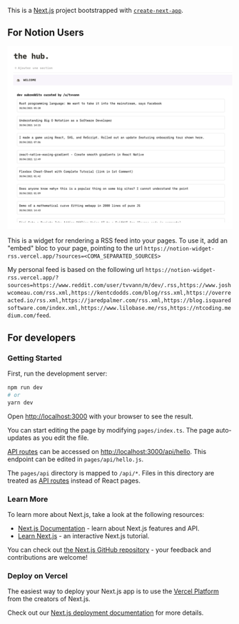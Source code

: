 This is a [Next.js](https://nextjs.org/) project bootstrapped with [`create-next-app`](https://github.com/vercel/next.js/tree/canary/packages/create-next-app).

## For Notion Users

![screenshot](./doc/example.png)

This is a widget for rendering a RSS feed into your pages. To use it, add an "embed" bloc to your page, pointing
to the url `https://notion-widget-rss.vercel.app/?sources=<COMA_SEPARATED_SOURCES>`

My personal feed is based on the following url `https://notion-widget-rss.vercel.app/?sources=https://www.reddit.com/user/tvvann/m/dev/.rss,https://www.joshwcomeau.com/rss.xml,https://kentcdodds.com/blog/rss.xml,https://overreacted.io/rss.xml,https://jaredpalmer.com/rss.xml,https://blog.isquaredsoftware.com/index.xml,https://www.lilobase.me/rss,https://ntcoding.medium.com/feed`.

## For developers

### Getting Started

First, run the development server:

```bash
npm run dev
# or
yarn dev
```

Open [http://localhost:3000](http://localhost:3000) with your browser to see the result.

You can start editing the page by modifying `pages/index.ts`. The page auto-updates as you edit the file.

[API routes](https://nextjs.org/docs/api-routes/introduction) can be accessed on [http://localhost:3000/api/hello](http://localhost:3000/api/hello). This endpoint can be edited in `pages/api/hello.js`.

The `pages/api` directory is mapped to `/api/*`. Files in this directory are treated as [API routes](https://nextjs.org/docs/api-routes/introduction) instead of React pages.

### Learn More

To learn more about Next.js, take a look at the following resources:

- [Next.js Documentation](https://nextjs.org/docs) - learn about Next.js features and API.
- [Learn Next.js](https://nextjs.org/learn) - an interactive Next.js tutorial.

You can check out [the Next.js GitHub repository](https://github.com/vercel/next.js/) - your feedback and contributions are welcome!

### Deploy on Vercel

The easiest way to deploy your Next.js app is to use the [Vercel Platform](https://vercel.com/new?utm_medium=default-template&filter=next.js&utm_source=create-next-app&utm_campaign=create-next-app-readme) from the creators of Next.js.

Check out our [Next.js deployment documentation](https://nextjs.org/docs/deployment) for more details.
